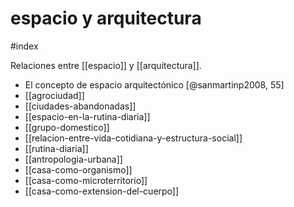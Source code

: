 # espacio y arquitectura
#index 

Relaciones entre [[espacio]] y [[arquitectura]].

- El concepto de espacio arquitectónico [@sanmartinp2008, 55]
- [[agrociudad]]
- [[ciudades-abandonadas]]
- [[espacio-en-la-rutina-diaria]]
- [[grupo-domestico]]
- [[relacion-entre-vida-cotidiana-y-estructura-social]]
- [[rutina-diaria]]
- [[antropologia-urbana]]
- [[casa-como-organismo]]
- [[casa-como-microterritorio]]
- [[casa-como-extension-del-cuerpo]]
